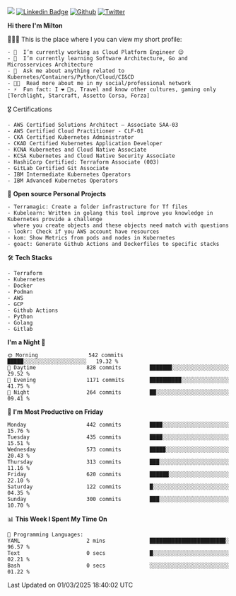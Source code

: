 ![](https://komarev.com/ghpvc/?username=miltlima&color=blueviolet) [![Linkedin Badge](https://img.shields.io/badge/-LinkedIn-blue?style=flat-square&logo=Linkedin&logoColor=white&link=https://www.linkedin.com/in/miltonlimaj/)](https://www.linkedin.com/in/miltonlimaj/) [![Github](https://img.shields.io/github/followers/miltlima?style=social)](https://github.com/miltlima?tab=followers) [![Twitter](https://img.shields.io/twitter/follow/milt_lima?style=social)](https://twitter.com/milt_lima)
 


     
**Hi there I'm Milton**

👨🏽‍💻 This is the place where I you can view my short profile:
```text
- 🔭  I’m currently working as Cloud Platform Engineer 😉
- 🌱  I’m currently learning Software Architecture, Go and Microsservices Architecture
- 💬  Ask me about anything related to Kubernetes/Containers/Python/Cloud/CI&CD
- 👨‍💻  Read more about me in my social/professional network
- ⚡  Fun fact: I ❤️ 🐶s, Travel and know other cultures, gaming only [Torchlight, Starcraft, Assetto Corsa, Forza]
```
🎖 Certifications
```text
- AWS Certified Solutions Architect – Associate SAA-03
- AWS Certified Cloud Practitioner - CLF-01
- CKA Certified Kubernetes Administrator
- CKAD Certified Kubernetes Application Developer
- KCNA Kubernetes and Cloud Native Associate
- KCSA Kubernetes and Cloud Native Security Associate
- HashiCorp Certified: Terraform Associate (003)
- GitLab Certified Git Associate
- IBM Intermediate Kubernetes Operators
- IBM Advanced Kubernetes Operators
```
📐 **Open source Personal Projects**

```text
- Terramagic: Create a folder infrastructure for Tf files
- Kubelearn: Written in golang this tool improve you knowledge in Kubernetes provide a challenge
  where you create objects and these objects need match with questions
- lookr: Check if you AWS account have resources
- kom: Show Metrics from pods and nodes in Kubernetes
- goact: Generate Github Actions and Dockerfiles to specific stacks
```
🛠 **Tech Stacks**

```text
- Terraform
- Kubernetes
- Docker
- Podman
- AWS
- GCP
- Github Actions
- Python
- Golang
- Gitlab
```         

<!--START_SECTION:waka-->
**I'm a Night 🦉** 

```text
🌞 Morning                542 commits         █████░░░░░░░░░░░░░░░░░░░░   19.32 % 
🌆 Daytime                828 commits         ███████░░░░░░░░░░░░░░░░░░   29.52 % 
🌃 Evening                1171 commits        ██████████░░░░░░░░░░░░░░░   41.75 % 
🌙 Night                  264 commits         ██░░░░░░░░░░░░░░░░░░░░░░░   09.41 % 
```
📅 **I'm Most Productive on Friday** 

```text
Monday                   442 commits         ████░░░░░░░░░░░░░░░░░░░░░   15.76 % 
Tuesday                  435 commits         ████░░░░░░░░░░░░░░░░░░░░░   15.51 % 
Wednesday                573 commits         █████░░░░░░░░░░░░░░░░░░░░   20.43 % 
Thursday                 313 commits         ███░░░░░░░░░░░░░░░░░░░░░░   11.16 % 
Friday                   620 commits         ██████░░░░░░░░░░░░░░░░░░░   22.10 % 
Saturday                 122 commits         █░░░░░░░░░░░░░░░░░░░░░░░░   04.35 % 
Sunday                   300 commits         ███░░░░░░░░░░░░░░░░░░░░░░   10.70 % 
```


📊 **This Week I Spent My Time On** 

```text
💬 Programming Languages: 
YAML                     2 mins              ████████████████████████░   96.57 % 
Text                     0 secs              █░░░░░░░░░░░░░░░░░░░░░░░░   02.21 % 
Bash                     0 secs              ░░░░░░░░░░░░░░░░░░░░░░░░░   01.22 % 
```


 Last Updated on 01/03/2025 18:40:02 UTC
<!--END_SECTION:waka-->
